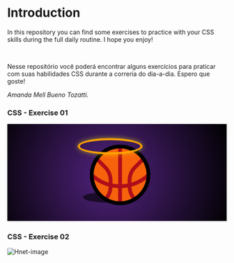 <h1>Introduction</h1>
<p>In this repository you can find some exercises to practice with your CSS skills during the full daily routine.
I hope you enjoy!</p>
<br>
<p>Nesse repositório você poderá encontrar alguns exercícios para praticar com suas habilidades CSS durante a correria do dia-a-dia.
Espero que goste!</p>


<i>Amanda Mell Bueno Tozatti.</i> 

<h3>CSS - Exercise 01</h3> 

<img src="01_Css-Triube_to_Kobe_Bryant/CSS-1.png">


<h3>CSS - Exercise 02</h3>

![Hnet-image](https://user-images.githubusercontent.com/70073178/99013591-947f6680-252f-11eb-9b2a-bf728aca5ddf.gif)
